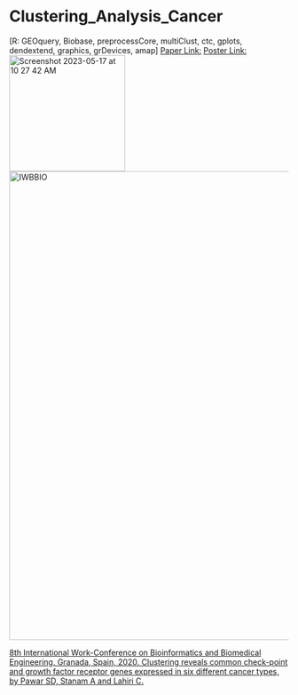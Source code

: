 # Clustering_Analysis_Cancer
[R: GEOquery, Biobase, preprocessCore, multiClust, ctc, gplots, dendextend, graphics, grDevices, amap]
[Paper Link:](https://link.springer.com/chapter/10.1007%2F978-3-030-45385-5_52)
[Poster Link:](https://www.claflin-computation.com/lab-journey?pgid=ktmii98q-ad0f6a9d-26d0-4daf-8ec1-ca96f20fba3c)
<img width="209" alt="Screenshot 2023-05-17 at 10 27 42 AM" src="https://github.com/spawar2/Clustering_Analysis_Cancer/assets/25118302/c212cdd7-4fb1-4f41-80a9-2c9d7cd31a01">
<img width="844" alt="IWBBIO" src="https://github.com/spawar2/Clustering_Analysis_Cancer/assets/25118302/a8420e56-43b9-463a-943b-b6585662a13d">

[8th International Work-Conference on Bioinformatics and Biomedical Engineering, Granada, Spain, 2020. Clustering reveals common check-point and growth factor receptor genes expressed in six different cancer types, by Pawar SD, Stanam A and Lahiri C.](https://iwbbio.ugr.es/)
